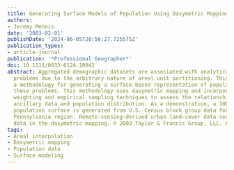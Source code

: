 ```yaml
---
title: Generating Surface Models of Population Using Dasymetric Mapping
authors:
- Jeremy Mennis
date: '2003-02-01'
publishDate: '2024-06-05T20:56:27.725575Z'
publication_types:
- article-journal
publication: '*Professional Geographer*'
doi: 10.1111/0033-0124.10042
abstract: Aggregated demographic datasets are associated with analytical and cartographic
  problems due to the arbitrary nature of areal unit partitioning. This article describes
  a methodology for generating a surface-based representation of population that mitigates
  these problems. This methodology uses dasymetric mapping and incorporates areal
  weighting and empirical sampling techniques to assess the relationship between categorical
  ancillary data and population distribution. As a demonstration, a 100-meter-resolution
  population surface is generated from U.S. Census block group data for the southeast
  Pennsylvania region. Remote-sensing-derived urban land-cover data serve as ancillary
  data in the dasymetric mapping. © 2003 Taylor & Francis Group, LLC. All rights reserved.
tags:
- Areal interpolation
- Dasymetric mapping
- Population data
- Surface modeling
---
```

